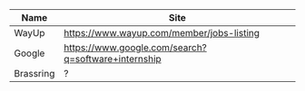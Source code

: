 Name | Site
--|--
WayUp | https://www.wayup.com/member/jobs-listing
Google | https://www.google.com/search?q=software+internship
Brassring | ?


